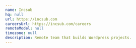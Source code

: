 ```yaml
---
name: Incsub
hq: null
url: https://incsub.com
careersUrl: https://incsub.com/careers
remoteModel: null
timezone: null
description: Remote team that builds Wordpress projects.
---
```

